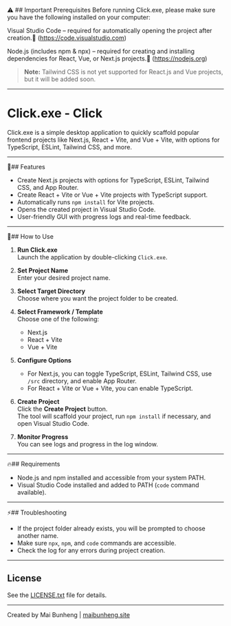 ⚠ ## Important Prerequisites
Before running Click.exe, please make sure you have the following installed on your computer:

Visual Studio Code – required for automatically opening the project after creation.🔗 (https://code.visualstudio.com)

Node.js (includes npm & npx) – required for creating and installing dependencies for React, Vue, or Next.js projects.🔗 (https://nodejs.org)

> **Note:** Tailwind CSS is not yet supported for React.js and Vue projects, but it will be added soon.

___________________________________________________________________________________________________________

# Click.exe - Click

Click.exe is a simple desktop application to quickly scaffold popular frontend projects like Next.js, React + Vite, and Vue + Vite, with options for TypeScript, ESLint, Tailwind CSS, and more.

---

🚀## Features

- Create Next.js projects with options for TypeScript, ESLint, Tailwind CSS, and App Router.
- Create React + Vite or Vue + Vite projects with TypeScript support.
- Automatically runs `npm install` for Vite projects.
- Opens the created project in Visual Studio Code.
- User-friendly GUI with progress logs and real-time feedback.

---

🌈## How to Use

1. **Run Click.exe**  
   Launch the application by double-clicking `Click.exe`.

2. **Set Project Name**  
   Enter your desired project name.

3. **Select Target Directory**  
   Choose where you want the project folder to be created.

4. **Select Framework / Template**  
   Choose one of the following:
   - Next.js
   - React + Vite
   - Vue + Vite

5. **Configure Options**  
   - For Next.js, you can toggle TypeScript, ESLint, Tailwind CSS, use `/src` directory, and enable App Router.
   - For React + Vite or Vue + Vite, you can enable TypeScript.

6. **Create Project**  
   Click the **Create Project** button.  
   The tool will scaffold your project, run `npm install` if necessary, and open Visual Studio Code.

7. **Monitor Progress**  
   You can see logs and progress in the log window.

---

🔥## Requirements

- Node.js and npm installed and accessible from your system PATH.
- Visual Studio Code installed and added to PATH (`code` command available).

---

⚡## Troubleshooting

- If the project folder already exists, you will be prompted to choose another name.
- Make sure `npx`, `npm`, and `code` commands are accessible.
- Check the log for any errors during project creation.

---

## License

See the [LICENSE.txt](LICENSE.txt) file for details.

---

Created by Mai Bunheng | [maibunheng.site](https://www.maibunheng.site)
